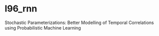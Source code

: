 # l96_rnn
Stochastic Parameterizations: Better Modelling of Temporal Correlations using Probabilistic Machine Learning
